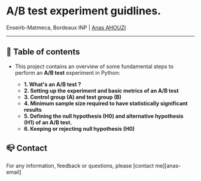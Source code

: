 # A/B test experiment guidlines.
Enseirb-Matmeca, Bordeaux INP | [Anas AHOUZI](https://www.linkedin.com/in/anas-ahouzi-6aab0b155/)
***

## :monocle_face: Table of contents
- This project contains an overview of some fundamental steps to perform an **A/B test** experiment in Python:

  - **1. What's an A/B test ?**
  - **2. Setting up the experiment and basic metrics of an A/B test**
  - **3. Control group (A) and test group (B)**
  - **4. Minimum sample size required to have statistically significant results**
  - **5. Defining the null hypothesis (H0) and alternative hypothesis (H1) of an A/B test.**
  - **6. Keeping or rejecting null hypothesis (H0)**
  


## :mailbox_closed: Contact
For any information, feedback or questions, please [contact me][anas-email]